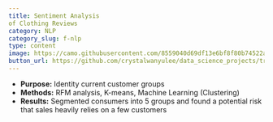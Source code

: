 ```yaml
---
title: Sentiment Analysis 
of Clothing Reviews 
category: NLP
category_slug: f-nlp
type: content
image: https://camo.githubusercontent.com/8559040d69df13e6bf8f80b74522aef0b8061dc2e8a1263bf26b07c80b710789/68747470733a2f2f696d616765732e756e73706c6173682e636f6d2f70686f746f2d313530393930393735363430352d6265303139393838313639353f69786c69623d72622d312e322e3126697869643d65794a6863484266615751694f6a45794d446439266175746f3d666f726d6174266669743d63726f7026773d3133353026713d3830
button_url: https://github.com/crystalwanyulee/data_science_projects/tree/master/nlp/sentiment%20analysis
---
```


* **Purpose:** Identity current customer groups
* **Methods:** RFM analysis, K-means, Machine Learning (Clustering)
* **Results:** Segmented consumers into 5 groups and found a potential risk that sales heavily relies on a few customers

